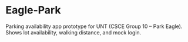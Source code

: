 # Eagle-Park
Parking availability app prototype for UNT (CSCE Group 10 – Park Eagle). Shows lot availability, walking distance, and mock login.
